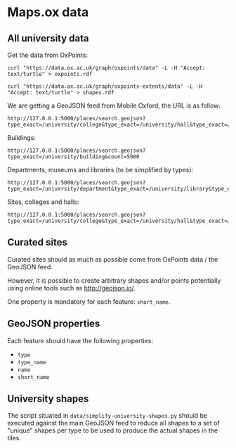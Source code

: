 Maps.ox data
============

All university data
-------------------

Get the data from OxPoints:

    curl "https://data.ox.ac.uk/graph/oxpoints/data" -L -H "Accept: text/turtle" > oxpoints.rdf

    curl "https://data.ox.ac.uk/graph/oxpoints-extents/data" -L -H "Accept: text/turtle" > shapes.rdf


We are getting a GeoJSON feed from Mobile Oxford, the URL is as follow:

    http://127.0.0.1:5000/places/search.geojson?type_exact=/university/college&type_exact=/university/hall&type_exact=/university/department&type_exact=/university/building&type_exact=/university/library&type_exact=/university/site&type_exact=/leisure/museum&count=5000

Buildings:

    http://127.0.0.1:5000/places/search.geojson?type_exact=/university/building&count=5000

Departments, museums and libraries (to be simplified by types):

    http://127.0.0.1:5000/places/search.geojson?type_exact=/university/department&type_exact=/university/library&type_exact=/leisure/museum&count=5000

Sites, colleges and halls:

    http://127.0.0.1:5000/places/search.geojson?type_exact=/university/college&type_exact=/university/hall&type_exact=/university/site&count=5000

Curated sites
-------------

Curated sites should as much as possible come from OxPoints data / the GeoJSON feed.

However, it is possible to create arbitrary shapes and/or points potentially using online tools such as http://geojson.io/.

One property is mandatory for each feature: `short_name`.

GeoJSON properties
------------------

Each feature should have the following properties:

* `type`
* `type_name`
* `name`
* `short_name`

University shapes
-----------------

The script situated in `data/simplify-university-shapes.py` should be executed against the main GeoJSON feed to reduce all shapes to a set of "unique" shapes per type to be used to produce the actual shapes in the tiles.
